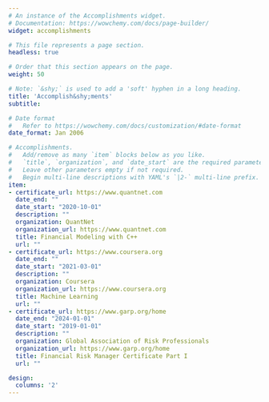 ```yaml
---
# An instance of the Accomplishments widget.
# Documentation: https://wowchemy.com/docs/page-builder/
widget: accomplishments

# This file represents a page section.
headless: true

# Order that this section appears on the page.
weight: 50

# Note: `&shy;` is used to add a 'soft' hyphen in a long heading.
title: 'Accomplish&shy;ments'
subtitle:

# Date format
#   Refer to https://wowchemy.com/docs/customization/#date-format
date_format: Jan 2006

# Accomplishments.
#   Add/remove as many `item` blocks below as you like.
#   `title`, `organization`, and `date_start` are the required parameters.
#   Leave other parameters empty if not required.
#   Begin multi-line descriptions with YAML's `|2-` multi-line prefix.
item:
- certificate_url: https://www.quantnet.com
  date_end: ""
  date_start: "2020-10-01"
  description: ""
  organization: QuantNet
  organization_url: https://www.quantnet.com
  title: Financial Modeling with C++
  url: ""
- certificate_url: https://www.coursera.org
  date_end: ""
  date_start: "2021-03-01"
  description: ""
  organization: Coursera
  organization_url: https://www.coursera.org
  title: Machine Learning
  url: ""
- certificate_url: https://www.garp.org/home
  date_end: "2024-01-01"
  date_start: "2019-01-01"
  description: ""
  organization: Global Association of Risk Professionals
  organization_url: https://www.garp.org/home
  title: Financial Risk Manager Certificate Part I
  url: ""

design:
  columns: '2' 
---
```

